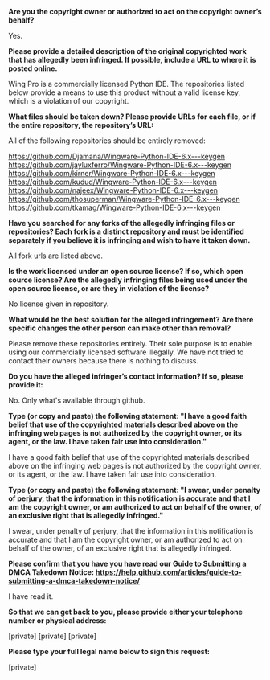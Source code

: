 **Are you the copyright owner or authorized to act on the copyright owner’s behalf?**

Yes.

**Please provide a detailed description of the original copyrighted work that has allegedly been infringed. If possible, include a URL to where it is posted online.**

Wing Pro is a commercially licensed Python IDE. The repositories listed below provide a means to use this product without a valid license key, which is a violation of our copyright.

**What files should be taken down? Please provide URLs for each file, or if the entire repository, the repository’s URL:**

All of the following repositories should be entirely removed:

https://github.com/Djamana/Wingware-Python-IDE-6.x---keygen  
https://github.com/jayluxferro/Wingware-Python-IDE-6.x---keygen  
https://github.com/kirner/Wingware-Python-IDE-6.x---keygen  
https://github.com/kudud/Wingware-Python-IDE-6.x---keygen  
https://github.com/najeex/Wingware-Python-IDE-6.x---keygen  
https://github.com/thosuperman/Wingware-Python-IDE-6.x---keygen  
https://github.com/tkamag/Wingware-Python-IDE-6.x---keygen  

**Have you searched for any forks of the allegedly infringing files or repositories? Each fork is a distinct repository and must be identified separately if you believe it is infringing and wish to have it taken down.**

All fork urls are listed above.

**Is the work licensed under an open source license? If so, which open source license? Are the allegedly infringing files being used under the open source license, or are they in violation of the license?**

No license given in repository.

**What would be the best solution for the alleged infringement? Are there specific changes the other person can make other than removal?**

Please remove these repositories entirely. Their sole purpose is to enable using our commercially licensed software illegally. We have not tried to contact their owners because there is nothing to discuss.

**Do you have the alleged infringer’s contact information? If so, please provide it:**

No. Only what's available through github.

**Type (or copy and paste) the following statement: "I have a good faith belief that use of the copyrighted materials described above on the infringing web pages is not authorized by the copyright owner, or its agent, or the law. I have taken fair use into consideration."**

I have a good faith belief that use of the copyrighted materials described above on the infringing web pages is not authorized by the copyright owner, or its agent, or the law. I have taken fair use into consideration.

**Type (or copy and paste) the following statement: "I swear, under penalty of perjury, that the information in this notification is accurate and that I am the copyright owner, or am authorized to act on behalf of the owner, of an exclusive right that is allegedly infringed."**

I swear, under penalty of perjury, that the information in this notification is accurate and that I am the copyright owner, or am authorized to act on behalf of the owner, of an exclusive right that is allegedly infringed.

**Please confirm that you have you have read our Guide to Submitting a DMCA Takedown Notice: https://help.github.com/articles/guide-to-submitting-a-dmca-takedown-notice/**

I have read it.

**So that we can get back to you, please provide either your telephone number or physical address:**

[private] [private] [private]  

**Please type your full legal name below to sign this request:**

[private]  
